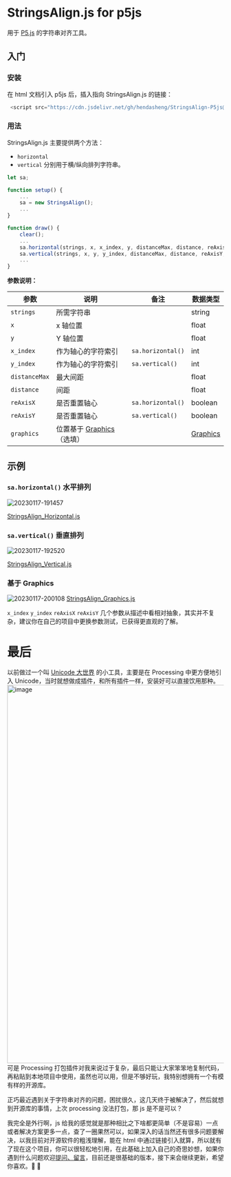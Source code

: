 # StringsAlign.js for p5js

用于 [P5.js](http://www.p5js.org/) 的字符串对齐工具。

## 入门
### 安装
在 html 文档引入 p5js 后，插入指向 StringsAlign.js 的链接：
``` javascript
 <script src="https://cdn.jsdelivr.net/gh/hendasheng/StringsAlign-P5js@main/scripts/stringsAlign.js"></script>
```

### 用法
StringsAlign.js 主要提供两个方法：
 - `horizontal`
 - `vertical`
 分别用于横/纵向排列字符串。


``` javascript
let sa;

function setup() {
    ...
    sa = new StringsAlign();
    ...
}

function draw() {
    clear();
    ...
    sa.horizontal(strings, x, x_index, y, distanceMax, distance, reAxisX, graphics);
    sa.vertical(strings, x, y, y_index, distanceMax, distance, reAxisY, graphics);
    ...
}
```

**参数说明：**

| 参数 | 说明 | 备注 | 数据类型 |
| ------------- | ------------- | ------------- | ------------- |
|  `strings`  | 所需字符串  ||string|
| `x` | x 轴位置 ||float|
| `y` | Y 轴位置 ||float|
| `x_index` | 作为轴心的字符索引 | `sa.horizontal()`|int|
| `y_index` | 作为轴心的字符索引 | `sa.vertical()`|int|
| `distanceMax` | 最大间距 ||float|
| `distance` | 间距 ||float|
| `reAxisX` | 是否重置轴心 |`sa.horizontal()`|boolean|
| `reAxisY` | 是否重置轴心 |`sa.vertical()`|boolean|
| `graphics` | 位置基于 [Graphics](https://p5js.org/zh-Hans/reference/#/p5/createGraphics)（选填） | |[Graphics](https://p5js.org/zh-Hans/reference/#/p5/createGraphics)|

## 示例
### `sa.horizontal()` 水平排列
![20230117-191457](https://user-images.githubusercontent.com/20842136/212885315-5463264f-e7f6-4e11-bac2-8bc7fb91a243.gif)

[StringsAlign_Horizontal.js](example/StringsAlign_Horizontal.js)

### `sa.vertical()` 垂直排列
![20230117-192520](https://user-images.githubusercontent.com/20842136/212887460-9776eec5-fdb7-4bdb-adad-e80d237a4364.gif)

[StringsAlign_Vertical.js](example/StringsAlign_Vertical.js)

### 基于 Graphics
![20230117-200108](https://user-images.githubusercontent.com/20842136/212893932-fd3f6fd9-8a82-494c-a00e-67cb68a014d5.gif)
[StringsAlign_Graphics.js](example/StringsAlign_Graphics.js)

`x_index` `y_index` `reAxisX` `reAxisY` 几个参数从描述中看相对抽象，其实并不复杂，建议你在自己的项目中更换参数测试，已获得更直观的了解。

# 最后
以前做过一个叫 [Unicode 大世界](https://github.com/hendasheng/UnicodeBigBigWorld-forProcessing) 的小工具，主要是在 Processing 中更方便地引入 Unicode，当时就想做成插件，和所有插件一样，安装好可以直接饮用那种。
<img width="878" alt="image" src="https://user-images.githubusercontent.com/20842136/213111326-0c0c31e9-a758-4604-a153-a2db44c60b43.png">
可是 Processing 打包插件对我来说过于复杂，最后只能让大家笨笨地复制代码，再粘贴到本地项目中使用，虽然也可以用，但是不够好玩，我特别想拥有一个有模有样的开源库。

正巧最近遇到关于字符串对齐的问题，困扰很久，这几天终于被解决了，然后就想到开源库的事情，上次 processing 没法打包，那 js 是不是可以？

我完全是外行啊，js 给我的感觉就是那种相比之下啥都更简单（不是容易）一点或者解决方案更多一点，查了一圈果然可以，如果深入的话当然还有很多问题要解决，以我目前对开源软件的粗浅理解，能在 html 中通过链接引入就算，所以就有了现在这个项目，你可以很轻松地引用，在此基础上加入自己的奇思妙想，如果你遇到什么问题欢迎[提问、留言](https://github.com/hendasheng/StringsAlign-P5js/issues)，目前还是很基础的版本，接下来会继续更新，希望你喜欢。🤗 🎉